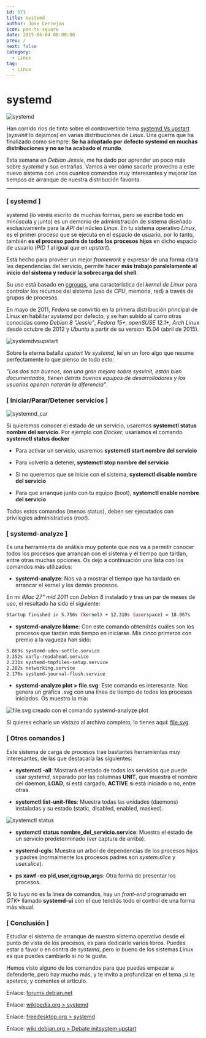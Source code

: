 ```yaml
---
id: 571
title: systemd
author: Jose Cerrejon
icon: pen-to-square
date: 2015-06-04 08:00:00
prev: /
next: false
category:
  - Linux
tag:
  - Linux
---
```


# systemd

![systemd](/images/2015/06/systemd.jpg)

Han corrido ríos de tinta sobre el controvertido tema [systemd Vs upstart](https://duckduckgo.com/?q=systemd+vs+upstart) (*sysvinit* lo dejamos) en varias distribuciones de *Linux*. Una guerra que ha finalizado como siempre: **Se ha adoptado por defecto systemd en muchas distribuciones y no se ha acabado el mundo**.

Esta semana en *Debian Jessie*, me ha dado por aprender un poco más sobre *systemd* y sus entrañas. Vamos a ver cómo sacarle provecho a este nuevo sistema con unos cuantos comandos muy interesantes y mejorar los tiempos de arranque de nuestra distribución favorita.

- - -
### [ systemd ]

systemd (lo veréis escrito de muchas formas, pero se escribe todo en minúscula y junto) es un demonio de administración de sistema diseñado exclusivamente para la *API* del núcleo *Linux*. En tu sistema operativo *Linux*, es el primer proceso que se ejecuta en el espacio de usuario, por lo tanto, también **es el proceso padre de todos los procesos hijos** en dicho espacio de usuario (*PID 1* al igual que en *upstart*).

Está hecho para proveer un mejor *framework* y expresar de una forma clara las dependencias del servicio, permite hacer **más trabajo paralelamente al inicio del sistema y reducir la sobrecarga del shell**.

Su uso está basado en [cgroups](https://en.wikipedia.org/wiki/Cgroups), una característica del *kernel de Linux* para controlar los recursos del sistema (uso de *CPU*, memoria, red) a través de grupos de procesos.

En mayo de 2011, *Fedora* se convirtió en la primera distribución principal de *Linux* en habilitar *systemd* por defecto, y se han subido al carro otras conocidas como *Debian 8 "Jessie"*, *Fedora 15+, openSUSE 12.1+, Arch Linux* desde octubre de 2012 y *Ubuntu* a partir de su version 15.04 (abril de 2015).

![systemdvsupstart](/images/2015/06/systemdVsupstart.jpg)

Sobre la eterna batalla *upstart Vs systemd*, leí en un foro algo que resume perfectamente lo que pienso de todo esto: 

*"Los dos son buenos, son una gran mejora sobre sysvinit, están bien documentados, tienen detrás buenos equipos de desarrolladores y los usuarios apenan notarán la diferencia"*.

### [ Iniciar/Parar/Detener servicios ]

![systemnd_car](/images/2015/06/systemd_car.png)

Si quieremos conocer el estado de un servicio, usaremos **systemctl status nombre del servicio**. Por ejemplo con *Docker*, usaríamos el comando **systemctl status docker**

* Para activar un servicio, usaremos **systemctl start nombre del servicio**

* Para volverlo a detener, **systemctl stop nombre del servicio**

* Si no queremos que se inicie con el sistema, **systemctl disable nombre del servicio**

* Para que arranque junto con tu equipo (boot), **systemctl enable nombre del servicio**

Todos estos comandos (menos status), deben ser ejecutados con privilegios administrativos (*root*).

### [ systemd-analyze ]

Es una herramienta de análisis muy potente que nos va a permitir conocer todos los procesos que arrancan con el sistema y el tiempo que tardan, entre otras muchas opciones. Os dejo a continuación una lista con los comandos más utilizados:

* **systemd-analyze**: Nos va a mostrar el tiempo que ha tardado en arrancar el kernel y los demás procesos.

En mi *iMac 27" mid 2011* con *Debian 8* instalado y tras un par de meses de uso, el resultado ha sido el siguiente:

```bash
Startup finished in 5.756s (kernel) + 12.310s (userspace) = 18.067s
```

* **systemd-analyze blame**: Con este comando obtendrás cuáles son los procesos que tardan más tiempo en iniciarse. Mis cinco primeros con premio a la vagueza han sido:

```bash
5.869s systemd-udev-settle.service
2.352s early-readahead.service
2.231s systemd-tmpfiles-setup.service
2.202s networking.service
2.176s systemd-journal-flush.service
```

* **systemd-analyze plot > file.svg**: Este comando es interesante. Nos genera un gráfica .svg con una línea de tiempo de todos los procesos iniciados. Os muestro la mía:

![file.svg creado con el comando systemd-analyze plot](/images/2015/06/plot_720.png "file.svg creado con el comando systemd-analyze plot")

Si quieres echarle un vistazo al archivo completo, lo tienes aquí: [file.svg](/images/2015/06/file.svg).

### [ Otros comandos ]

Este sistema de carga de procesos trae bastantes herramientas muy interesantes, de las que destacaría las siguientes:

* **systemctl -all**: Mostrará el estado de todos los servicios que puede usar *systemd*, separado por las columnas **UNIT**, que muestra el nombre del daemon, **LOAD**, si está cargado, **ACTIVE** si está iniciado o no, entre otras.

* **systemctl list-unit-files**: Muestra todas las unidades (daemons) instaladas y su estado (static, disabled, enabled, masked).

![systemctl status](/images/2015/06/systemctl_status.png)

* **systemctl status nombre_del_servicio.service**: Muestra el estado de un servicio predeterminado (ver captura de arriba).

* **systemd-cgls**: Muestra un arbol de dependencias de los procesos hijos y padres (normalmente los procesos padres son *system.slice* y *user.slice*).

* **ps xawf -eo pid,user,cgroup,args**: Otra forma de presentar los procesos.

Si lo tuyo no es la línea de comandos, hay un *front-end* programado en *GTK+* llamado **systemd-ui** con el que tendrás todo el control de una forma más visual.

### [ Conclusión ]

Estudiar el sistema de arranque de nuestro sistema operativo desde el punto de vista de los procesos, es para dedicarle varios libros. Puedes estar a favor o en contra de *systemd*, pero lo bueno de los sistemas *Linux* es que puedes cambiarlo si no te gusta.

Hemos visto alguno de los comandos para que puedas empezar a defenderte, pero hay mucho más, y te invito a profundizar en el tema ,si te apetece, y comentes el artículo.

Enlace: [forums.debian.net](http://forums.debian.net/viewtopic.php?f=20&t=120157)

Enlace: [wikipedia.org > systemd](https://es.wikipedia.org/wiki/Systemd)

Enlace: [freedesktop.org > systemd](http://www.freedesktop.org/wiki/Software/systemd/)

Enlace: [wiki.debian.org > Debate initsystem upstart](https://wiki.debian.org/Debate/initsystem/upstart)